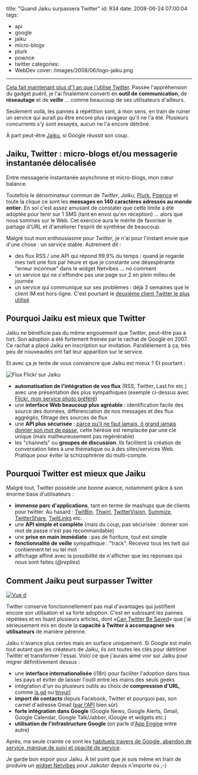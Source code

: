 title: "Quand Jaiku surpassera Twitter"
id: 934
date: 2008-06-24 07:00:04
tags:
- api
- google
- jaiku
- micro-blogs
- plurk
- pownce
- twitter
categories:
- WebDev
cover: /images/2008/06/logo-jaiku.png
---

[Cela fait maintenant plus d'1 an que j'utilise Twitter](https://oncletom.io/2007/06/01/twitter-gtwitter/). Passée l'appréhension du gadget puéril, je l'ai finalement converti en **outil de communication**, de **réseautage** et de **veille** ... comme beaucoup de ses utilisateurs d'ailleurs.

Seulement voilà, les pannes à répétition sont, à mon sens, en train de ruiner un service qui aurait pu être encore plus ravageur qu'il ne l'a été. Plusieurs concurrents s'y sont essayés, aucun ne l'a encore détrôné.

À part peut-être [Jaiku](http://jaiku.com/), si Google réussit son coup.

<!--more-->

## Jaiku, Twitter : micro-blogs et/ou messagerie instantanée délocalisée

Entre messagerie instantanée asynchrone et micro-blogs, mon cœur balance.

Toutefois le dénominateur commun de _Twitter_, _Jaiku_, [Plurk](http://plurk.com/), [Pownce](http://pownce.com) et toute la clique ce sont les **messages en 140 caractères adressés au monde entier**.
En soi c'est assez amusant de constater que cette limite a été adoptée pour tenir sur 1 SMS (tant en envoi qu'en réception) ... alors que nous sommes sur le Web. Cet exercice aura le mérite de favoriser le partage d'URL et d'améliorer l'esprit de synthèse de beaucoup.

Malgré tout mon enthousiasme pour _Twitter_, je n'ai pour l'instant envie que d'une chose : un service stable. Autrement dit :

*   des flux RSS / une API qui répond 99,9% du temps : quand je regarde mes twit une fois par heure et que je constante une désespérante "erreur inconnue" dans le widget Netvibes ... no comment
*   un service qui ne s'effondre pas une page sur 2 en plein milieu de journée
*   un service qui communique sur ses problèmes : déjà 3 semaines que le client IM est hors-ligne. C'est pourtant le [deuxième client Twitter le plus utilisé](http://www.readwriteweb.com/archives/top_twitter_clients_definitive_list.php)

## Pourquoi Jaiku est mieux que Twitter

Jaiku ne bénéficie pas du même engouement que Twitter, peut-être pas à tort. Son adoption a été fortement freinée par le rachat de Google en 2007\. Ce rachat a placé Jaiku en inscription sur invitation.
Parallèlement à ça, très peu de nouveautés ont fait leur apparition sur le service.

Et avec ça je tente de vous convaincre que Jaiku est mieux ? Et pourtant :

![Flux Flickr sur Jaiku](/images/2008/06/jaiku-flickr.png "Flux Flickr sur Jaiku")

*   **automatisation de l'intégration de vos flux** (RSS, Twitter, Last.fm etc.) avec une présentation des plus sympathiques (exemple ci-dessus avec [Flickr, mon service photo préféré](https://oncletom.io/2008/03/18/flickr-le-site-ideal-pour-partager-ses-photos/))
*   une **interface Web beaucoup plus agréable** : identification facile des source des données, différenciation de nos messages et des flux aggrégés, filtrage des sources de flux
*   une **API plus sécurisée** : [parce qu'il ne faut jamais, ô grand jamais donner son mot de passe](http://www.codinghorror.com/blog/archives/001128.html), cette hérésie est remplacée par une clé unique (mais malheureusement pas regénérable)
*   les "channels" ou **groupes de discussion**. Ils facilitent la création de conversation liées à une thématique ou à des sites/services Web. Pratique pour éviter la schizophrénie du multi-compte.

## Pourquoi Twitter est mieux que Jaiku

Malgré tout, Twitter possède une bonne avance, notamment grâce à son énorme base d'utilisateurs :

*   **immense parc d'applications**, tant en terme de mashups que de clients pour twitter. Au hasard : [TwitBin](http://www.twitbin.com/), [Thwirl](http://www.twhirl.org/), [TwitterVision](http://twittervision.com/), [Summize](http://summize.com/), [TwitterShare](http://www.phoreo.com/twittershare/), [TwitLinks](http://twitlinks.com/) etc.
*   une **API simple et complète** (mais du coup, pas sécurisée : donner son mot de passe n'est pas recommandable)
*   une **prise en main immédiate** : pas de fioriture, tout est simple
*   **fonctionnalité de veille** sympathique : "track". Recevez tous les twit qui contiennent tel ou tel mot
*   affichage affiné avec la possibilité de n'afficher que les réponses qui nous sont faites (_@replies_)

## Comment Jaiku peut surpasser Twitter

[![Vue d](/images/2008/06/jaiku-overview.png "Vue d")](/images/2008/06/jaiku-overview.png)

Twitter conserve fonctionnellement pas mal d'avantages qui justifient encore son utilisation et sa forte adoption. C'est en subissant les pannes répétées et en lisant plusieurs articles, dont «[Can Twitter Be Saved](http://www.readwriteweb.com/archives/can_twitter_be_saved.php)» que j'ai sérieusement mis en doute la **capacité à Twitter à accompagner ses utilisateurs** de manière pérenne.

Jaiku n'avance plus certes mais en surface uniquement. Si Google est malin tout autant que les créateurs de Jaiku, ils ont toutes les clés pour détrôner Twitter et transformer l'essai.
Voici ce que j'aurais aimé voir sur Jaiku pour migrer définitivement dessus :

*   une **interface internationalisée** (i18n) pour faciliter l'adoption dans tous les pays et éviter de laisser l'outil entre les mains des seuls geeks
*   intégration d'un ou plusieurs outils au choix de **compression d'URL**, comme [is.gd](http://is.gd) ou [tinyurl](http://tinyurl.com)
*   **import de contacts** depuis Facebook, Twitter et pourquoi pas, son carnet d'adresse Gmail ([par l'API](http://code.google.com/apis/contacts/ "Google Contacts API") bien sûr)
*   **forte intégration dans Google** (Google News, Google Alerts, Gmail, Google Calendar, Google Talk/Jabber, iGoogle et widgets etc.)
*   **utilisation de l'infrastructure Google** (on parle d'[App Engine](http://code.google.com/appengine/) entre autre)

Après, ma seule crainte ce sont les [habituels travers de Google, abandon de service, manque de suivi et opacité de service](https://oncletom.io/2008/03/11/google-ange-demon-vie-numerique/).

Je garde bon espoir pour Jaiku. À tel point que je suis même en train de produire un [widget Netvibes](https://oncletom.io/code/netvibes/ "widget Netvibes pour Jaiku") pour _Jaikuter_ depuis n'importe où ;-)